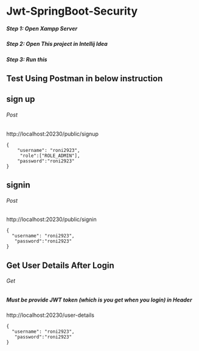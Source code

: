 # Jwt-SpringBoot-Security
##### Step 1: Open Xampp Server
##### Step 2: Open This project in Intellij  Idea
##### Step 3: Run this

## Test Using Postman in below instruction 
## sign up
###### Post
http://localhost:20230/public/signup
```
{
    "username": "roni2923",
     "role":["ROLE_ADMIN"],
    "password":"roni2923"
}
```
## signin
###### Post
http://localhost:20230/public/signin
````
{
  "username": "roni2923",
   "password":"roni2923"
}

````
## Get User Details After Login
###### Get
##### Must be provide JWT token (which is you get when you login) in  Header 
http://localhost:20230/user-details
````
{
  "username": "roni2923",
   "password":"roni2923"
}

````

